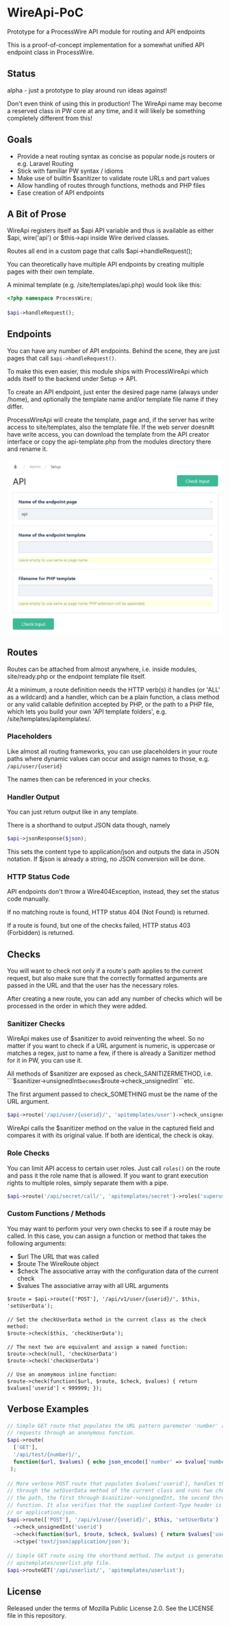 # WireApi-PoC
Prototype for a ProcessWire API module for routing and API endpoints

This is a proof-of-concept implementation for a somewhat unified API endpoint class in ProcessWire.

## Status

alpha - just a prototype to play around run ideas against!

Don't even think of using this in production! The WireApi name may become a reserved class in
PW core at any time, and it will likely be something completely different from this!

## Goals
- Provide a neat routing syntax as concise as popular node.js routers or e.g. Laravel Routing
- Stick with familiar PW syntax / idioms
- Make use of builtin $sanitizer to validate route URLs and part values
- Allow handling of routes through functions, methods and PHP files
- Ease creation of API endpoints


## A Bit of Prose
WireApi registers itself as $api API variable and thus is available as either $api,
wire('api') or $this->api inside Wire derived classes.

Routes all end in a custom page that calls $api->handleRequest();

You can theoretically have multiple API endpoints by creating multiple pages with
their own template.

A minimal template (e.g. /site/templates/api.php) would look like this:
```php
<?php namespace ProcessWire;

$api->handleRequest();
```

## Endpoints

You can have any number of API endpoints. Behind the scene, they are just pages that
call ```$api->handleRequest()```.

To make this even easier, this module ships with ProcessWireApi which adds itself
to the backend under Setup -> API.

To create an API endpoint, just enter the desired page name (always under /home),
and optionally the template name and/or template file name if they differ.

ProcessWireApi will create the template, page and, if the server has write access
to site/templates, also the template file. If the web server doesn#t have write
access, you can download the template from the API creator interface or copy the
api-template.php from the modules directory there and rename it.

![API endpoint creation](https://raw.githubusercontent.com/BitPoet/bitpoet.github.io/master/img/ProcessWireApi_1.png)


## Routes
Routes can be attached from almost anywhere, i.e. inside modules, site/ready.php
or the endpoint template file itself.

At a minimum, a route definition needs the HTTP verb(s) it handles (or 'ALL' as a
wildcard) and a handler, which can be a plain function, a class method or any valid
callable definition accepted by PHP, or the path to a PHP file, which lets you build
your own 'API template folders', e.g. /site/templates/apitemplates/.

### Placeholders

Like almost all routing frameworks, you can use placeholders in your route paths
where dynamic values can occur and assign names to those, e.g.
```/api/user/{userid}```

The names then can be referenced in your checks.

### Handler Output

You can just return output like in any template.

There is a shorthand to output JSON data though, namely

```php
$api->jsonResponse($json);
```

This sets the content type to application/json and outputs the data in JSON notation.
If $json is already a string, no JSON conversion will be done.

### HTTP Status Code

API endpoints don't throw a Wire404Exception, instead, they set the status code manually.

If no matching route is found, HTTP status 404 (Not Found) is returned.

If a route is found, but one of the checks failed, HTTP status 403 (Forbidden) is returned.


## Checks

You will want to check not only if a route's path applies to the current request,
but also make sure that the correctly formatted arguments are passed in the URL
and that the user has the necessary roles.

After creating a new route, you can add any number of checks which will be
processed in the order in which they were added.

### Sanitizer Checks

WireApi makes use of $sanitizer to avoid reinventing the wheel. So no matter if you
want to check if a URL argument is numeric, is uppercase or matches a regex, just to
name a few, if there is already a Sanitizer method for it in PW, you can use it.

All methods of $sanitizer are exposed as check_SANITIZERMETHOD, i.e.
```$sanitizer->unsignedInt``` becomes ```$route->check_unsignedInt```etc.

The first argument passed to check_SOMETHING must be the name of the URL argument.

```php
$api->route('/api/user/{userid}/', 'apitemplates/user')->check_unsignedInt('userid');
```

WireApi calls the $sanitizer method on the value in the captured field and compares
it with its original value. If both are identical, the check is okay.

### Role Checks

You can limit API access to certain user roles. Just call ```roles()``` on the route
and pass it the role name that is allowed. If you want to grant execution rights to
multiple roles, simply separate them with a pipe.

```php
$api->route('/api/secret/call/', 'apitemplates/secret')->roles('superuser|guest');
```

### Custom Functions / Methods

You may want to perform your very own checks to see if a route may be called.
In this case, you can assign a function or method that takes the following
arguments:

- $url The URL that was called
- $route The WireRoute object
- $check The associative array with the configuration data of the current check
- $values The associative array with all URL arguments

```
$route = $api->route(['POST'], '/api/v1/user/{userid}/', $this, 'setUserData');

// Set the checkUserData method in the current class as the check method:
$route->check($this, 'checkUserData');

// The next two are equivalent and assign a named function:
$route->check(null, 'checkUserData')
$route->check('checkUserData')

// Use an anomymous inline function:
$route->check(function($url, $route, $check, $values) { return $values['userid'] < 999999; });
```

## Verbose Examples
```PHP
// Simple GET route that populates the URL pattern paremeter 'number' and handles
// requests through an anonymous function.
$api->route(
  ['GET'],
  '/api/test/{number}/',
  function($url, $values) { echo json_encode(['number' => $value['number']]); }
 );

// More verbose POST route that populates $values['userid'], handles the request
// through the setUserData method of the current class and runs two checks to validate
// the path, the first through $sanitizer->unsignedInt, the second through a user defined
// function. It also verifies that the supplied Content-Type header is either text/json
// or application/json.
$api->route(['POST'], '/api/v1/user/{userid}/', $this, 'setUserData')
  ->check_unsignedInt('userid')
  ->check(function($url, $route, $check, $values) { return $values['userid'] < 999999; })
  ->ctype('text/json|application/json');

// Simple GET route using the shorthand method. The output is generated by rendering the
// apitemplates/userlist.php file.
$api->routeGET('/api/userlist/', 'apitemplates/userlist');
```

## License
Released under the terms of Mozilla Public License 2.0. See the LICENSE file in this repository.
